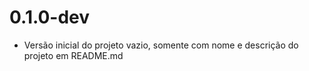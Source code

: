 0.1.0-dev
=========

  - Versão inicial do projeto vazio, somente com nome e descrição do projeto em README.md